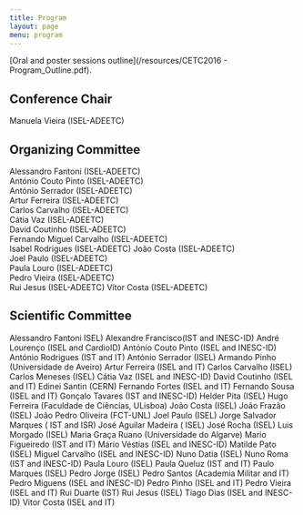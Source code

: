 ```yaml
---
title: Program
layout: page
menu: program
---
```


[Oral and poster sessions outline](/resources/CETC2016 - Program_Outline.pdf).

## Conference Chair 

Manuela Vieira (ISEL-ADEETC) 

## <a name="program-organizing-committee">Organizing Committee</a>

Alessandro Fantoni (ISEL-ADEETC)  
António Couto Pinto (ISEL-ADEETC)  
António Serrador (ISEL-ADEETC)  
Artur Ferreira (ISEL-ADEETC)  
Carlos Carvalho (ISEL-ADEETC)  
Cátia Vaz (ISEL-ADEETC)  
David Coutinho (ISEL-ADEETC)  
Fernando Miguel Carvalho (ISEL-ADEETC)  
Isabel Rodrigues (ISEL-ADEETC)
João Costa (ISEL-ADEETC)  
Joel Paulo (ISEL-ADEETC)  
Paula Louro (ISEL-ADEETC)  
Pedro Vieira (ISEL-ADEETC)  
Rui Jesus (ISEL-ADEETC)
Vítor Costa (ISEL-ADEETC)

## <a name="program-scientific-committee">Scientific Committee</a>

Alessandro Fantoni ISEL)
Alexandre Francisco(IST and INESC-ID)
André Lourenço (ISEL and CardioID)
António Couto Pinto (ISEL and INESC-ID)
António Rodrigues (IST and IT)
António Serrador (ISEL)
Armando Pinho (Universidade de Aveiro)
Artur Ferreira (ISEL and IT)
Carlos Carvalho (ISEL)
Carlos Meneses (ISEL)
Cátia Vaz (ISEL and INESC-ID)
David Coutinho (ISEL and IT)
Edinei Santin (CERN)
Fernando Fortes (ISEL and IT)
Fernando Sousa (ISEL and IT)
Gonçalo Tavares (IST and INESC-ID)
Helder Pita (ISEL)
Hugo Ferreira (Faculdade de Ciências, ULisboa)
João Costa (ISEL)
João Frazão (ISEL)
João Pedro Oliveira (FCT-UNL)
Joel Paulo (ISEL)
Jorge Salvador Marques ( IST and ISR)
José Aguilar Madeira ( ISEL)
José Rocha (ISEL)
Luis Morgado (ISEL)
Maria Graça Ruano (Universidade do Algarve)
Mario Figueiredo (IST and IT)
Mário Véstias (ISEL and INESC-ID)
Matilde Pato (ISEL)
Miguel Carvalho (ISEL and INESC-ID)
Nuno Datia (ISEL)
Nuno Roma (IST and INESC-ID)
Paula Louro (ISEL)
Paula Queluz (IST and IT)
Paulo Marques (ISEL)
Pedro Jorge (ISEL)
Pedro Santos (Academia Militar and IT)
Pedro Miguens (ISEL and INESC-ID)
Pedro Pinho (ISEL and IT)
Pedro Vieira (ISEL and IT)
Rui Duarte (IST)
Rui Jesus (ISEL)
Tiago Dias (ISEL and INESC-ID)
Vitor Costa (ISEL and IT)

